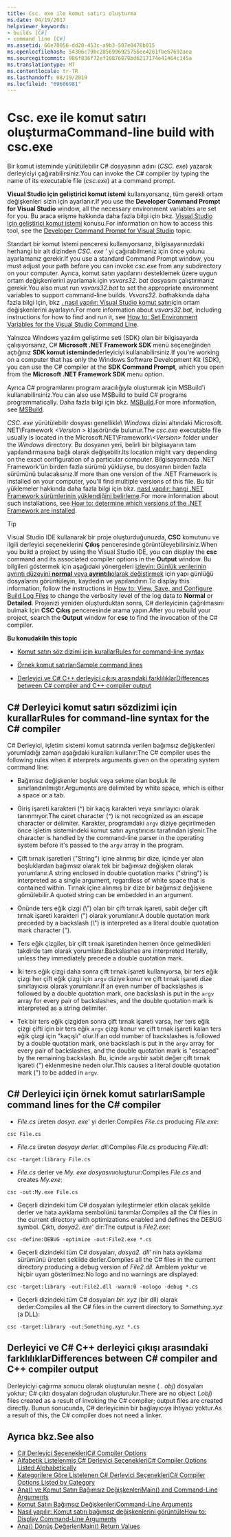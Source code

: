 ```yaml
---
title: Csc. exe ile komut satırı oluşturma
ms.date: 04/19/2017
helpviewer_keywords:
- builds [C#]
- command line [C#]
ms.assetid: 66e70056-dd20-453c-a9b3-507e0478b015
ms.openlocfilehash: 54306c79bc2856996925756ee4261fbe67692aea
ms.sourcegitcommit: 986f836f72ef10876878bd6217174e41464c145a
ms.translationtype: MT
ms.contentlocale: tr-TR
ms.lasthandoff: 08/19/2019
ms.locfileid: "69606981"
---
```

# <a name="command-line-build-with-cscexe"></a><span data-ttu-id="05113-102">Csc. exe ile komut satırı oluşturma</span><span class="sxs-lookup"><span data-stu-id="05113-102">Command-line build with csc.exe</span></span>
<span data-ttu-id="05113-103">Bir komut isteminde yürütülebilir C# dosyasının adını (*CSC. exe*) yazarak derleyiciyi çağırabilirsiniz.</span><span class="sxs-lookup"><span data-stu-id="05113-103">You can invoke the C# compiler by typing the name of its executable file (*csc.exe*) at a command prompt.</span></span>

<span data-ttu-id="05113-104">**Visual Studio için geliştirici komut istemi** kullanıyorsanız, tüm gerekli ortam değişkenleri sizin için ayarlanır.</span><span class="sxs-lookup"><span data-stu-id="05113-104">If you use the **Developer Command Prompt for Visual Studio** window, all the necessary environment variables are set for you.</span></span> <span data-ttu-id="05113-105">Bu araca erişme hakkında daha fazla bilgi için bkz. [Visual Studio için geliştirici komut istemi](../../../framework/tools/developer-command-prompt-for-vs.md) konusu.</span><span class="sxs-lookup"><span data-stu-id="05113-105">For information on how to access this tool, see the [Developer Command Prompt for Visual Studio](../../../framework/tools/developer-command-prompt-for-vs.md) topic.</span></span> 

<span data-ttu-id="05113-106">Standart bir komut Istemi penceresi kullanıyorsanız, bilgisayarınızdaki herhangi bir alt dizinden *CSC. exe* ' yi çağırabilmeniz için önce yolunu ayarlamanız gerekir.</span><span class="sxs-lookup"><span data-stu-id="05113-106">If you use a standard Command Prompt window, you must adjust your path before you can invoke *csc.exe* from any subdirectory on your computer.</span></span> <span data-ttu-id="05113-107">Ayrıca, komut satırı yapılarını desteklemek üzere uygun ortam değişkenlerini ayarlamak için *vsvars32. bat* dosyasını çalıştırmanız gerekir.</span><span class="sxs-lookup"><span data-stu-id="05113-107">You also must run *vsvars32.bat* to set the appropriate environment variables to support command-line builds.</span></span> <span data-ttu-id="05113-108">*Vsvars32. bat*hakkında daha fazla bilgi için, bkz [. nasıl yapılır: Visual Studio komut satırı](./how-to-set-environment-variables-for-the-visual-studio-command-line.md)için ortam değişkenlerini ayarlayın.</span><span class="sxs-lookup"><span data-stu-id="05113-108">For more information about *vsvars32.bat*, including instructions for how to find and run it, see [How to: Set Environment Variables for the Visual Studio Command Line](./how-to-set-environment-variables-for-the-visual-studio-command-line.md).</span></span>

<span data-ttu-id="05113-109">Yalnızca Windows yazılım geliştirme seti (SDK) olan bir bilgisayarda çalışıyorsanız, C# **Microsoft .NET Framework SDK** menü seçeneğinden açtığınız **SDK komut isteminde**derleyiciyi kullanabilirsiniz.</span><span class="sxs-lookup"><span data-stu-id="05113-109">If you're working on a computer that has only the Windows Software Development Kit (SDK), you can use the C# compiler at the **SDK Command Prompt**, which you open from the **Microsoft .NET Framework SDK** menu option.</span></span>

<span data-ttu-id="05113-110">Ayrıca C# programlarını program aracılığıyla oluşturmak için MSBuild'i kullanabilirsiniz.</span><span class="sxs-lookup"><span data-stu-id="05113-110">You can also use MSBuild to build C# programs programmatically.</span></span> <span data-ttu-id="05113-111">Daha fazla bilgi için bkz. [MSBuild](/visualstudio/msbuild/msbuild).</span><span class="sxs-lookup"><span data-stu-id="05113-111">For more information, see [MSBuild](/visualstudio/msbuild/msbuild).</span></span>

<span data-ttu-id="05113-112">*CSC. exe* yürütülebilir dosyası genellikle\\ *Windows* dizini altındaki Microsoft. NET\Framework *\<Version >* klasöründe bulunur.</span><span class="sxs-lookup"><span data-stu-id="05113-112">The *csc.exe* executable file usually is located in the Microsoft.NET\Framework\\*\<Version>* folder under the *Windows* directory.</span></span> <span data-ttu-id="05113-113">Bu dosyanın yeri, belirli bir bilgisayarın tam yapılandırmasına bağlı olarak değişebilir.</span><span class="sxs-lookup"><span data-stu-id="05113-113">Its location might vary depending on the exact configuration of a particular computer.</span></span> <span data-ttu-id="05113-114">Bilgisayarınızda .NET Framework'ün birden fazla sürümü yüklüyse, bu dosyanın birden fazla sürümünü bulacaksınız.</span><span class="sxs-lookup"><span data-stu-id="05113-114">If more than one version of the .NET Framework is installed on your computer, you'll find multiple versions of this file.</span></span> <span data-ttu-id="05113-115">Bu tür yüklemeler hakkında daha fazla bilgi için bkz. [nasıl yapılır: hangi .NET Framework sürümlerinin yüklendiğini belirleme](../../../framework/migration-guide/how-to-determine-which-versions-are-installed.md).</span><span class="sxs-lookup"><span data-stu-id="05113-115">For more information about such installations, see [How to: determine which versions of the .NET Framework are installed](../../../framework/migration-guide/how-to-determine-which-versions-are-installed.md).</span></span>

> [!TIP]
>  <span data-ttu-id="05113-116">Visual Studio IDE kullanarak bir proje oluşturduğunuzda, **CSC** komutunu ve ilgili derleyici seçeneklerini **Çıkış** penceresinde görüntüleyebilirsiniz.</span><span class="sxs-lookup"><span data-stu-id="05113-116">When you build a project by using the Visual Studio IDE, you can display the **csc** command and its associated compiler options in the **Output** window.</span></span> <span data-ttu-id="05113-117">Bu bilgileri göstermek için aşağıdaki yönergeleri [izleyin: Günlük verilerinin ayrıntı düzeyini **normal** veya **ayrıntılı**olarak değiştirmek](/visualstudio/ide/how-to-view-save-and-configure-build-log-files#to-change-the-amount-of-information-included-in-the-build-log) için yapı günlüğü dosyalarını görüntüleyin, kaydedin ve yapılandırın.</span><span class="sxs-lookup"><span data-stu-id="05113-117">To display this information, follow the instructions in [How to: View, Save, and Configure Build Log Files](/visualstudio/ide/how-to-view-save-and-configure-build-log-files#to-change-the-amount-of-information-included-in-the-build-log) to change the verbosity level of the log data to **Normal** or **Detailed**.</span></span> <span data-ttu-id="05113-118">Projenizi yeniden oluşturduktan sonra, C# derleyicinin çağrılmasını bulmak Için **CSC** **Çıkış** penceresinde arama yapın.</span><span class="sxs-lookup"><span data-stu-id="05113-118">After you rebuild your project, search the **Output** window for **csc** to find the invocation of the C# compiler.</span></span>

 <span data-ttu-id="05113-119">**Bu konudaki**</span><span class="sxs-lookup"><span data-stu-id="05113-119">**In this topic**</span></span>

- [<span data-ttu-id="05113-120">Komut satırı söz dizimi için kurallar</span><span class="sxs-lookup"><span data-stu-id="05113-120">Rules for command-line syntax</span></span>](#rules-for-command-line-syntax-for-the-c-compiler)

- [<span data-ttu-id="05113-121">Örnek komut satırları</span><span class="sxs-lookup"><span data-stu-id="05113-121">Sample command lines</span></span>](#sample-command-lines-for-the-c-compiler)

- [<span data-ttu-id="05113-122">Derleyici ve C# C++ derleyici çıkışı arasındaki farklılıklar</span><span class="sxs-lookup"><span data-stu-id="05113-122">Differences between C# compiler and C++ compiler output</span></span>](#differences-between-c-compiler-and-c-compiler-output)

## <a name="rules-for-command-line-syntax-for-the-c-compiler"></a><span data-ttu-id="05113-123">C# Derleyici komut satırı sözdizimi için kurallar</span><span class="sxs-lookup"><span data-stu-id="05113-123">Rules for command-line syntax for the C# compiler</span></span>

<span data-ttu-id="05113-124">C# Derleyici, işletim sistemi komut satırında verilen bağımsız değişkenleri yorumladığı zaman aşağıdaki kuralları kullanır:</span><span class="sxs-lookup"><span data-stu-id="05113-124">The C# compiler uses the following rules when it interprets arguments given on the operating system command line:</span></span>

- <span data-ttu-id="05113-125">Bağımsız değişkenler boşluk veya sekme olan boşluk ile sınırlandırılmıştır.</span><span class="sxs-lookup"><span data-stu-id="05113-125">Arguments are delimited by white space, which is either a space or a tab.</span></span>

- <span data-ttu-id="05113-126">Giriş işareti karakteri (^) bir kaçış karakteri veya sınırlayıcı olarak tanınmıyor.</span><span class="sxs-lookup"><span data-stu-id="05113-126">The caret character (^) is not recognized as an escape character or delimiter.</span></span> <span data-ttu-id="05113-127">Karakter, programdaki `argv` diziye geçirilmeden önce işletim sistemindeki komut satırı ayrıştırıcısı tarafından işlenir.</span><span class="sxs-lookup"><span data-stu-id="05113-127">The character is handled by the command-line parser in the operating system before it's passed to the `argv` array in the program.</span></span>

- <span data-ttu-id="05113-128">Çift tırnak işaretleri ("String") içine alınmış bir dize, içinde yer alan boşluklardan bağımsız olarak tek bir bağımsız değişken olarak yorumlanır.</span><span class="sxs-lookup"><span data-stu-id="05113-128">A string enclosed in double quotation marks ("string") is interpreted as a single argument, regardless of white space that is contained within.</span></span> <span data-ttu-id="05113-129">Tırnak içine alınmış bir dize bir bağımsız değişkene gömülebilir.</span><span class="sxs-lookup"><span data-stu-id="05113-129">A quoted string can be embedded in an argument.</span></span>

- <span data-ttu-id="05113-130">Önünde ters eğik çizgi (\\") olan bir çift tırnak işareti, sabit değer çift tırnak işareti karakteri (") olarak yorumlanır.</span><span class="sxs-lookup"><span data-stu-id="05113-130">A double quotation mark preceded by a backslash (\\") is interpreted as a literal double quotation mark character (").</span></span>

- <span data-ttu-id="05113-131">Ters eğik çizgiler, bir çift tırnak işaretinden hemen önce gelmedikleri takdirde tam olarak yorumlanır.</span><span class="sxs-lookup"><span data-stu-id="05113-131">Backslashes are interpreted literally, unless they immediately precede a double quotation mark.</span></span>

- <span data-ttu-id="05113-132">İki ters eğik çizgi daha sonra çift tırnak işareti kullanıyorsa, bir ters eğik çizgi her çift eğik çizgi için `argv` diziye konur ve çift tırnak işareti dize sınırlayıcısı olarak yorumlanır.</span><span class="sxs-lookup"><span data-stu-id="05113-132">If an even number of backslashes is followed by a double quotation mark, one backslash is put in the `argv` array for every pair of backslashes, and the double quotation mark is interpreted as a string delimiter.</span></span>

- <span data-ttu-id="05113-133">Tek bir ters eğik çizgiden sonra çift tırnak işareti varsa, her ters eğik çizgi çifti için bir ters eğik `argv` çizgi konur ve çift tırnak işareti kalan ters eğik çizgi için "kaçışlı" olur.</span><span class="sxs-lookup"><span data-stu-id="05113-133">If an odd number of backslashes is followed by a double quotation mark, one backslash is put in the `argv` array for every pair of backslashes, and the double quotation mark is "escaped" by the remaining backslash.</span></span> <span data-ttu-id="05113-134">Bu, içinde `argv`bir sabit değer çift tırnak işareti (") eklenmesine neden olur.</span><span class="sxs-lookup"><span data-stu-id="05113-134">This causes a literal double quotation mark (") to be added in `argv`.</span></span>

## <a name="sample-command-lines-for-the-c-compiler"></a><span data-ttu-id="05113-135">C# Derleyici için örnek komut satırları</span><span class="sxs-lookup"><span data-stu-id="05113-135">Sample command lines for the C# compiler</span></span>

- <span data-ttu-id="05113-136">*File.cs* üreten *dosya. exe*' yi derler:</span><span class="sxs-lookup"><span data-stu-id="05113-136">Compiles *File.cs* producing *File.exe*:</span></span>

```console
csc File.cs 
```

- <span data-ttu-id="05113-137">*File.cs* üreten *dosyayı derler. dll*:</span><span class="sxs-lookup"><span data-stu-id="05113-137">Compiles *File.cs* producing *File.dll*:</span></span>

```console
csc -target:library File.cs
```

- <span data-ttu-id="05113-138">*File.cs* derler ve *My. exe dosyasını*oluşturur:</span><span class="sxs-lookup"><span data-stu-id="05113-138">Compiles *File.cs* and creates *My.exe*:</span></span>

```console
csc -out:My.exe File.cs
```

- <span data-ttu-id="05113-139">Geçerli dizindeki tüm C# dosyaları iyileştirmeler etkin olacak şekilde derler ve hata ayıklama sembolünü tanımlar.</span><span class="sxs-lookup"><span data-stu-id="05113-139">Compiles all the C# files in the current directory with optimizations enabled and defines the DEBUG symbol.</span></span> <span data-ttu-id="05113-140">Çıktı, *dosya2. exe*' dir:</span><span class="sxs-lookup"><span data-stu-id="05113-140">The output is *File2.exe*:</span></span>

```console
csc -define:DEBUG -optimize -out:File2.exe *.cs
```

- <span data-ttu-id="05113-141">Geçerli dizindeki tüm C# dosyaları, *dosya2. dll*' nin hata ayıklama sürümünü üreten şekilde derler.</span><span class="sxs-lookup"><span data-stu-id="05113-141">Compiles all the C# files in the current directory producing a debug version of *File2.dll*.</span></span> <span data-ttu-id="05113-142">Amblem yoktur ve hiçbir uyarı gösterilmez:</span><span class="sxs-lookup"><span data-stu-id="05113-142">No logo and no warnings are displayed:</span></span>

```console
csc -target:library -out:File2.dll -warn:0 -nologo -debug *.cs
```

- <span data-ttu-id="05113-143">Geçerli dizindeki tüm C# dosyaları *bir. xyz* (bir dll) olarak derler:</span><span class="sxs-lookup"><span data-stu-id="05113-143">Compiles all the C# files in the current directory to *Something.xyz* (a DLL):</span></span>

```console
csc -target:library -out:Something.xyz *.cs
```

## <a name="differences-between-c-compiler-and-c-compiler-output"></a><span data-ttu-id="05113-144">Derleyici ve C# C++ derleyici çıkışı arasındaki farklılıklar</span><span class="sxs-lookup"><span data-stu-id="05113-144">Differences between C# compiler and C++ compiler output</span></span>
<span data-ttu-id="05113-145">Derleyiciyi çağırma sonucu olarak oluşturulan nesne ( *. obj*) dosyaları yoktur; C# çıktı dosyaları doğrudan oluşturulur.</span><span class="sxs-lookup"><span data-stu-id="05113-145">There are no object (*.obj*) files created as a result of invoking the C# compiler; output files are created directly.</span></span> <span data-ttu-id="05113-146">Bunun sonucunda, C# derleyicinin bir bağlayıcıya ihtiyacı yoktur.</span><span class="sxs-lookup"><span data-stu-id="05113-146">As a result of this, the C# compiler does not need a linker.</span></span>

## <a name="see-also"></a><span data-ttu-id="05113-147">Ayrıca bkz.</span><span class="sxs-lookup"><span data-stu-id="05113-147">See also</span></span>

- [<span data-ttu-id="05113-148">C# Derleyici Seçenekleri</span><span class="sxs-lookup"><span data-stu-id="05113-148">C# Compiler Options</span></span>](./index.md)
- [<span data-ttu-id="05113-149">Alfabetik Listelenmiş C# Derleyici Seçenekleri</span><span class="sxs-lookup"><span data-stu-id="05113-149">C# Compiler Options Listed Alphabetically</span></span>](./listed-alphabetically.md)
- [<span data-ttu-id="05113-150">Kategorilere Göre Listelenen C# Derleyici Seçenekleri</span><span class="sxs-lookup"><span data-stu-id="05113-150">C# Compiler Options Listed by Category</span></span>](./listed-by-category.md)
- [<span data-ttu-id="05113-151">Ana() ve Komut Satırı Bağımsız Değişkenleri</span><span class="sxs-lookup"><span data-stu-id="05113-151">Main() and Command-Line Arguments</span></span>](../../programming-guide/main-and-command-args/index.md)
- [<span data-ttu-id="05113-152">Komut Satırı Bağımsız Değişkenleri</span><span class="sxs-lookup"><span data-stu-id="05113-152">Command-Line Arguments</span></span>](../../programming-guide/main-and-command-args/command-line-arguments.md)
- [<span data-ttu-id="05113-153">Nasıl yapılır: Komut satırı bağımsız değişkenlerini görüntüle</span><span class="sxs-lookup"><span data-stu-id="05113-153">How to: Display Command-Line Arguments</span></span>](../../programming-guide/main-and-command-args/how-to-display-command-line-arguments.md)
- [<span data-ttu-id="05113-154">Ana() Dönüş Değerleri</span><span class="sxs-lookup"><span data-stu-id="05113-154">Main() Return Values</span></span>](../../programming-guide/main-and-command-args/main-return-values.md)
